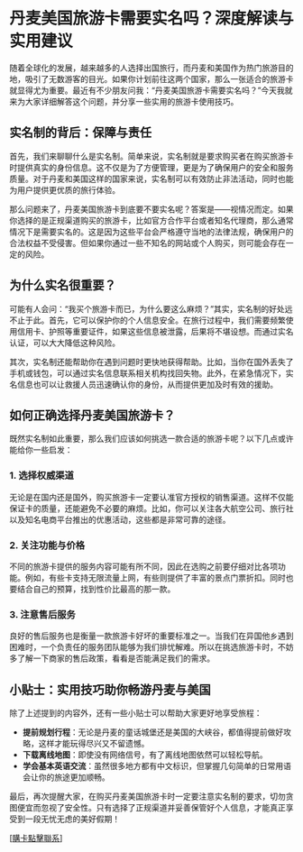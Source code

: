 # 丹麦美国旅游卡需要实名吗？深度解读与实用建议

随着全球化的发展，越来越多的人选择出国旅行，而丹麦和美国作为热门旅游目的地，吸引了无数游客的目光。如果你计划前往这两个国家，那么一张适合的旅游卡就显得尤为重要。最近有不少朋友问我：“丹麦美国旅游卡需要实名吗？”今天我就来为大家详细解答这个问题，并分享一些实用的旅游卡使用技巧。

## 实名制的背后：保障与责任

首先，我们来聊聊什么是实名制。简单来说，实名制就是要求购买者在购买旅游卡时提供真实的身份信息。这不仅是为了方便管理，更是为了确保用户的安全和服务质量。对于丹麦和美国这样的国家来说，实名制可以有效防止非法活动，同时也能为用户提供更优质的旅行体验。

那么问题来了，丹麦美国旅游卡到底要不要实名呢？答案是——视情况而定。如果你选择的是正规渠道购买的旅游卡，比如官方合作平台或者知名代理商，那么通常情况下是需要实名的。这是因为这些平台会严格遵守当地的法律法规，确保用户的合法权益不受侵害。但如果你通过一些不知名的网站或个人购买，则可能会存在一定的风险。

## 为什么实名很重要？

可能有人会问：“我买个旅游卡而已，为什么要这么麻烦？”其实，实名制的好处远不止于此。首先，它可以保护你的个人信息安全。在旅行过程中，我们需要频繁使用信用卡、护照等重要证件，如果这些信息被泄露，后果将不堪设想。而通过实名认证，可以大大降低这种风险。

其次，实名制还能帮助你在遇到问题时更快地获得帮助。比如，当你在国外丢失了手机或钱包，可以通过实名信息联系相关机构找回失物。此外，在紧急情况下，实名信息也可以让救援人员迅速确认你的身份，从而提供更加及时有效的援助。

## 如何正确选择丹麦美国旅游卡？

既然实名制如此重要，那么我们应该如何挑选一款合适的旅游卡呢？以下几点或许能给你一些启发：

### 1. 选择权威渠道

无论是在国内还是国外，购买旅游卡一定要认准官方授权的销售渠道。这样不仅能保证卡的质量，还能避免不必要的麻烦。比如，你可以关注各大航空公司、旅行社以及知名电商平台推出的优惠活动，这些都是非常可靠的途径。

### 2. 关注功能与价格

不同的旅游卡提供的服务内容可能有所不同，因此在选购之前要仔细对比各项功能。例如，有些卡支持无限流量上网，有些则提供了丰富的景点门票折扣。同时也要结合自己的预算，找到性价比最高的那一款。

### 3. 注意售后服务

良好的售后服务也是衡量一款旅游卡好坏的重要标准之一。当我们在异国他乡遇到困难时，一个负责任的服务团队能够为我们排忧解难。所以在挑选旅游卡时，不妨多了解一下商家的售后政策，看看是否能满足我们的需求。

## 小贴士：实用技巧助你畅游丹麦与美国

除了上述提到的内容外，还有一些小贴士可以帮助大家更好地享受旅程：

- **提前规划行程**：无论是丹麦的童话城堡还是美国的大峡谷，都值得提前做好攻略，这样才能玩得尽兴又不留遗憾。
- **下载离线地图**：即使没有网络信号，有了离线地图依然可以轻松导航。
- **学会基本英语交流**：虽然很多地方都有中文标识，但掌握几句简单的日常用语会让你的旅途更加顺畅。

最后，再次提醒大家，在购买丹麦美国旅游卡时一定要注意实名制的要求，切勿贪图便宜而忽视了安全性。只有选择了正规渠道并妥善保管好个人信息，才能真正享受到一段无忧无虑的美好假期！

[[購卡點擊聯系](https://t.me/s/esim1088)]